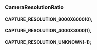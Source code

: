 ### CameraResolutionRatio

#### CAPTURE_RESOLUTION_8000X6000(0),
#### CAPTURE_RESOLUTION_4000X3000(1),
#### CAPTURE_RESOLUTION_UNKNOWN(-1);